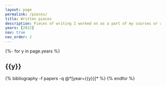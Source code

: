 ```yaml
---
layout: page
permalink: /pieces/
title: Written pieces
description: Pieces of writing I worked on as a part of my courses or as an extension of my courses in form of a Star Variant.
years: [2022]
nav: true
nav_order: 2
---
```

<!-- _pages/publications.md -->
<div class="publications">

{%- for y in page.years %}
  <h2 class="year">{{y}}</h2>
  {% bibliography -f papers -q @*[year={{y}}]* %}
{% endfor %}

</div>
